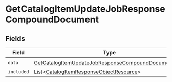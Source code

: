 # GetCatalogItemUpdateJobResponseCompoundDocument


## Fields

| Field                                                                                                                                 | Type                                                                                                                                  | Required                                                                                                                              | Description                                                                                                                           |
| ------------------------------------------------------------------------------------------------------------------------------------- | ------------------------------------------------------------------------------------------------------------------------------------- | ------------------------------------------------------------------------------------------------------------------------------------- | ------------------------------------------------------------------------------------------------------------------------------------- |
| `data`                                                                                                                                | [GetCatalogItemUpdateJobResponseCompoundDocumentData](../../models/components/GetCatalogItemUpdateJobResponseCompoundDocumentData.md) | :heavy_check_mark:                                                                                                                    | N/A                                                                                                                                   |
| `included`                                                                                                                            | List\<[CatalogItemResponseObjectResource](../../models/components/CatalogItemResponseObjectResource.md)>                              | :heavy_minus_sign:                                                                                                                    | N/A                                                                                                                                   |